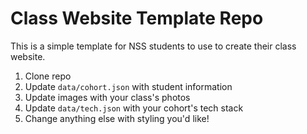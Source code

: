# Class Website Template Repo

This is a simple template for NSS students to use to create their class website.

1. Clone repo
1. Update `data/cohort.json` with student information
1. Update images with your class's photos
1. Update `data/tech.json` with your cohort's tech stack
1. Change anything else with styling you'd like!